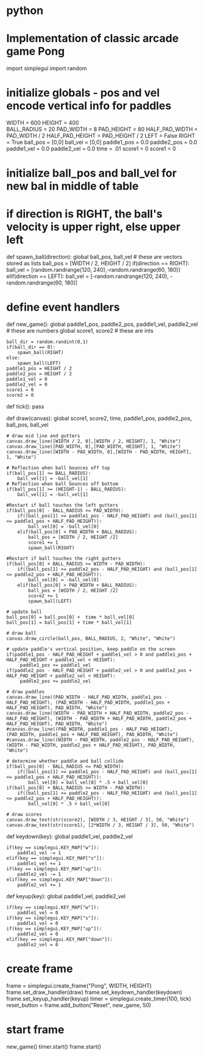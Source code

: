 # python
# Implementation of classic arcade game Pong
 
import simplegui
import random

# initialize globals - pos and vel encode vertical info for paddles
WIDTH = 600
HEIGHT = 400       
BALL_RADIUS = 20
PAD_WIDTH = 8
PAD_HEIGHT = 80
HALF_PAD_WIDTH = PAD_WIDTH / 2
HALF_PAD_HEIGHT = PAD_HEIGHT / 2
LEFT = False
RIGHT = True
ball_pos = [0,0]
ball_vel = [0,0]
paddle1_pos = 0.0
paddle2_pos = 0.0
paddle1_vel = 0.0
paddle2_vel = 0.0
time = .01
score1 = 0
score1 = 0

# initialize ball_pos and ball_vel for new bal in middle of table
# if direction is RIGHT, the ball's velocity is upper right, else upper left
def spawn_ball(direction):
    global ball_pos, ball_vel # these are vectors stored as lists
    ball_pos = [WIDTH / 2, HEIGHT / 2]
    if(direction == RIGHT):
        ball_vel = [random.randrange(120, 240),-random.randrange(60, 180)]
    elif(direction == LEFT):
        ball_vel = [-random.randrange(120, 240), -random.randrange(60, 180)] 

# define event handlers
def new_game():
    global paddle1_pos, paddle2_pos, paddle1_vel, paddle2_vel  # these are numbers
    global score1, score2  # these are ints
    
    ball_dir = random.randint(0,1)
    if(ball_dir == 0):
        spawn_ball(RIGHT)
    else:
        spawn_ball(LEFT)
    paddle1_pos = HEIGHT / 2
    paddle2_pos = HEIGHT / 2
    paddle1_vel = 0
    paddle2_vel = 0
    score1 = 0
    score2 = 0
        
def tick():
    pass

def draw(canvas):
    global score1, score2, time, paddle1_pos, paddle2_pos, ball_pos, ball_vel
 
    # draw mid line and gutters
    canvas.draw_line([WIDTH / 2, 0],[WIDTH / 2, HEIGHT], 1, "White")
    canvas.draw_line([PAD_WIDTH, 0],[PAD_WIDTH, HEIGHT], 1, "White")
    canvas.draw_line([WIDTH - PAD_WIDTH, 0],[WIDTH - PAD_WIDTH, HEIGHT], 1, "White")
          
    # Reflection when ball bounces off top
    if(ball_pos[1] <= BALL_RADIUS):
        ball_vel[1] = -ball_vel[1]
    # Reflection when ball bounces off bottom
    if(ball_pos[1] >= (HEIGHT-1) - BALL_RADIUS):
        ball_vel[1] = -ball_vel[1]
        
    #Restart if ball touches the left gutters 
    if(ball_pos[0] - BALL_RADIUS <= PAD_WIDTH):
        if((ball_pos[1] >= paddle1_pos - HALF_PAD_HEIGHT) and (ball_pos[1] <= paddle1_pos + HALF_PAD_HEIGHT)):
            ball_vel[0] = -ball_vel[0]
        elif(ball_pos[0] < PAD_WIDTH + BALL_RADIUS):
            ball_pos = [WIDTH / 2, HEIGHT /2]
            score1 += 1
            spawn_ball(RIGHT)
    
    #Restart if ball touches the right gutters
    if(ball_pos[0] + BALL_RADIUS >= WIDTH - PAD_WIDTH):
        if((ball_pos[1] >= paddle2_pos - HALF_PAD_HEIGHT) and (ball_pos[1] <= paddle2_pos + HALF_PAD_HEIGHT)):
            ball_vel[0] = -ball_vel[0]
        elif(ball_pos[0] > PAD_WIDTH + BALL_RADIUS):
            ball_pos = [WIDTH / 2, HEIGHT /2]
            score2 += 1
            spawn_ball(LEFT)
         
    # update ball    
    ball_pos[0] = ball_pos[0] +  time * ball_vel[0]
    ball_pos[1] = ball_pos[1] + time * ball_vel[1]
    
    # draw ball
    canvas.draw_circle(ball_pos, BALL_RADIUS, 2, "White", "White")
    
    # update paddle's vertical position, keep paddle on the screen 
    if(paddle1_pos - HALF_PAD_HEIGHT + paddle1_vel > 0 and paddle1_pos + HALF_PAD_HEIGHT + paddle1_vel < HEIGHT):
         paddle1_pos += paddle1_vel
    if(paddle2_pos - HALF_PAD_HEIGHT + paddle2_vel > 0 and paddle2_pos + HALF_PAD_HEIGHT + paddle2_vel < HEIGHT):
         paddle2_pos += paddle2_vel
           
    # draw paddles
    canvas.draw_line((PAD_WIDTH - HALF_PAD_WIDTH, paddle1_pos - HALF_PAD_HEIGHT), (PAD_WIDTH - HALF_PAD_WIDTH, paddle1_pos + HALF_PAD_HEIGHT), PAD_WIDTH, "White")
    canvas.draw_line((WIDTH - PAD_WIDTH + HALF_PAD_WIDTH, paddle2_pos - HALF_PAD_HEIGHT), (WIDTH - PAD_WIDTH + HALF_PAD_WIDTH, paddle2_pos + HALF_PAD_HEIGHT), PAD_WIDTH, "White")
    #canvas.draw_line((PAD_WIDTH, paddle1_pos - HALF_PAD_HEIGHT), (PAD_WIDTH, paddle1_pos + HALF_PAD_HEIGHT), PAD_WIDTH, "White")
    #canvas.draw_line((WIDTH - PAD_WIDTH, paddle2_pos - HALF_PAD_HEIGHT), (WIDTH - PAD_WIDTH, paddle2_pos + HALF_PAD_HEIGHT), PAD_WIDTH, "White")
    
    # determine whether paddle and ball collide    
    if(ball_pos[0] - BALL_RADIUS <= PAD_WIDTH):
        if((ball_pos[1] >= paddle1_pos - HALF_PAD_HEIGHT) and (ball_pos[1] <= paddle1_pos + HALF_PAD_HEIGHT)):
            ball_vel[0] = ball_vel[0] * .5 + ball_vel[0]
    if(ball_pos[0] + BALL_RADIUS >= WIDTH - PAD_WIDTH):
        if((ball_pos[1] >= paddle2_pos - HALF_PAD_HEIGHT) and (ball_pos[1] <= paddle2_pos + HALF_PAD_HEIGHT)):
            ball_vel[0] * .5 + ball_vel[0]
    
    # draw scores
    canvas.draw_text(str(score2), [WIDTH / 3, HEIGHT / 3], 50, "White")
    canvas.draw_text(str(score1), [2*WIDTH / 3, HEIGHT / 3], 50, "White")
        
def keydown(key):
    global paddle1_vel, paddle2_vel
    
    if(key == simplegui.KEY_MAP["w"]):
        paddle1_vel -= 1
    elif(key == simplegui.KEY_MAP["s"]):
        paddle1_vel += 1
    if(key == simplegui.KEY_MAP["up"]):
        paddle2_vel -= 1
    elif(key == simplegui.KEY_MAP["down"]):
        paddle2_vel += 1
    
def keyup(key):
    global paddle1_vel, paddle2_vel
        
    if(key == simplegui.KEY_MAP["w"]):
        paddle1_vel = 0 
    if(key == simplegui.KEY_MAP["s"]):
        paddle1_vel = 0
    if(key == simplegui.KEY_MAP["up"]):
        paddle2_vel = 0
    elif(key == simplegui.KEY_MAP["down"]):
        paddle2_vel = 0


# create frame
frame = simplegui.create_frame("Pong", WIDTH, HEIGHT)
frame.set_draw_handler(draw)
frame.set_keydown_handler(keydown)
frame.set_keyup_handler(keyup)
timer = simplegui.create_timer(100, tick)
reset_button = frame.add_button("Reset", new_game, 50)

# start frame
new_game()
timer.start()
frame.start()

